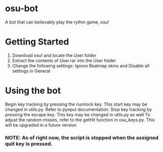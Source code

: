 # osu-bot
 A bot that can believably play the rythm game, osu!


# Getting Started
1) Download osu! and locate the User folder
2) Extract the contents of User.rar into the User folder
3) Change the following settings: Ignore Beatmap skins and Disable all settings in General


# Using the bot
Begin key tracking by pressing the numlock key. This start key may be changed in utils.py. Refer to pynput documentation.
Stop key tracking by pressing the escape key. This key may be changed in utils.py as well
To adjust the random misses, refer to the getHit function in osu_keys.py. This will be upgraded in a future version
### NOTE: As of right now, the script is stopped when the assigned quit key is pressed.
